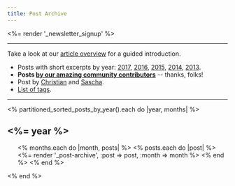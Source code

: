 ```yaml
---
title: Post Archive
---
```


<%= render '_newsletter_signup' %>

-----

Take a look at our [article overview](/posts/overview/) for a guided introduction.

* Posts with short excerpts by year: [2017](/posts/2016/), [2016](/posts/2016/), [2015](/posts/2015/), [2014](/posts/2014/), [2013](/posts/2013/).
* **Posts [by our amazing community contributors](/authors/guests/)** -- thanks, folks!
* Post by [Christian](/authors/christian/) and [Sascha](/authors/sascha/).
* [List of tags](/posts/tags/).

-----

<% partitioned_sorted_posts_by_year().each do |year, months| %>
<h2><%= year %></h2>

<ul class="allposts">
<% months.each do |month, posts| %>
<% posts.each do |post| %>
<%= render '_post-archive', :post => post, :month => month %>
<% end %>
<% end %> 
</ul>

<% end %>
